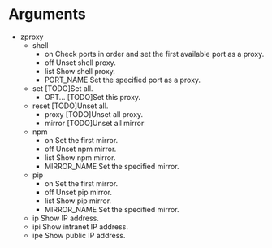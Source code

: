 # Arguments

- zproxy
  - shell
    - on  Check ports in order and set the first available port as a proxy.
    - off  Unset shell proxy.
    - list  Show shell proxy.
    - PORT_NAME  Set the specified port as a proxy.
  - set  [TODO]Set all.
    - OPT...  [TODO]Set this proxy.
  - reset  [TODO]Unset all.
    - proxy  [TODO]Unset all proxy.
    - mirror  [TODO]Unset all mirror
  - npm
    - on  Set the first mirror.
    - off  Unset npm mirror.
    - list  Show npm mirror.
    - MIRROR_NAME  Set the specified mirror.
  - pip
    - on  Set the first mirror.
    - off  Unset pip mirror.
    - list  Show pip mirror.
    - MIRROR_NAME  Set the specified mirror.
  - ip  Show IP address.
  - ipi  Show intranet IP address.
  - ipe  Show public IP address.